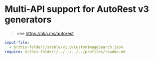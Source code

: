 # Multi-API support for AutoRest v3 generators

> see https://aka.ms/autorest

``` yaml $(enable-multi-api)
input-file:
  - $(this-folder)/stable/v1.0/CustomImageSearch.json
require: $(this-folder)/../../../../profiles/readme.md
```
